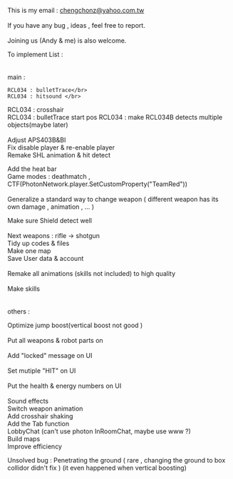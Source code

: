 This is my email : chengchonz@yahoo.com.tw  </br> 	
If you have any bug , ideas , feel free to report.</br>  	
Joining us (Andy & me) is also welcome. </br> 	

  	
To implement List : </br>  	  
 </br>
main :</br>  	
 
	RCL034 : bulletTrace</br>
	RCL034 : hitsound </br>
RCL034 : crosshair</br>
RCL034 : bulletTrace start pos
	RCL034 : make RCL034B detects multiple objects(maybe later)</br>
</br>
Adjust APS403B&BI</br>
Fix disable player & re-enable player </br>
Remake SHL animation & hit detect</br>

Add the heat bar</br>
Game modes : deathmatch , CTF(PhotonNetwork.player.SetCustomProperty("TeamRed"))</br>  
Generalize a standard way to change weapon ( different weapon has its own damage , animation , ... ) </br>  	

Make sure Shield detect well</br>
</br>
Next weapons : rifle -> shotgun   
Tidy up codes & files </br>	
Make one map</br>
Save User data & account</br>    		
Remake all animations (skills not included) to high quality</br>  	
Make skills</br>  	
  </br>	
others : </br>  	  	
  	
Optimize jump boost(vertical boost not good )</br> 	
Put all weapons & robot parts on </br> 	
Add "locked" message on UI  	</br>	
Set mutiple "HIT" on UI  </br>	
Put the health & energy numbers on UI  </br>	
Sound effects  </br>
Switch weapon animation  	</br>
Add crosshair shaking  	</br>
Add the Tab function  </br>
LobbyChat (can't use photon InRoomChat, maybe use www ?)</br>
Build maps  </br>
Improve efficiency
 

Unsolved bug :
Penetrating the ground ( rare , changing the ground to box collidor didn't fix )  (it even happened when vertical boosting)